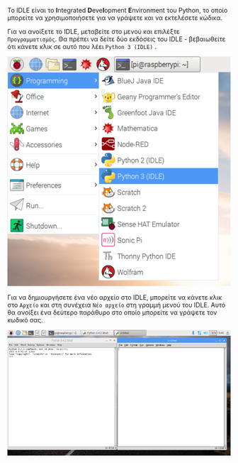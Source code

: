 Το IDLE είναι το **I**ntegrated **D**eve**l**opment **E**nvironment του Python, το οποίο μπορείτε να χρησιμοποιήσετε για να γράψετε και να εκτελέσετε κώδικα.

Για να ανοίξετε το IDLE, μεταβείτε στο μενού και επιλέξτε ` Προγραμματισμός `. Θα πρέπει να δείτε δύο εκδόσεις του IDLE - βεβαιωθείτε ότι κάνετε κλικ σε αυτό που λέει ` Python 3 (IDLE) ` .

![Άνοιγμα του IDLE](images/opening-idle.png)

Για να δημιουργήσετε ένα νέο αρχείο στο IDLE, μπορείτε να κάνετε κλικ στο ` Αρχείο ` και στη συνέχεια ` Νέο αρχείο ` στη γραμμή μενού του IDLE. Αυτό θα ανοίξει ένα δεύτερο παράθυρο στο οποίο μπορείτε να γράψετε τον κωδικό σας.


![Νέο παράθυρο](images/new-window.png)


